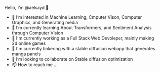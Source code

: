 Hello, I’m @aelsayd 👋
- 👀 I’m interested in Machine Learning, Cmputer Vison, Computer Graphics, and Generating media
- 🌱 I’m currently learning About Transformers, and Sentiment Analysis through Computer Vision
- 💼 I'm currently working as a Full Stack Web Devoleper, mainly making 2d online games
- 🤖 I'm currently tinkering with a stable diffusion webapp that generates manga panels
- 💞️ I’m looking to collaborate on Stable diffusion optimization
- 📫 How to reach me ...

<!---
aelsayd/aelsayd is a ✨ special ✨ repository because its `README.md` (this file) appears on your GitHub profile.
You can click the Preview link to take a look at your changes.
--->
